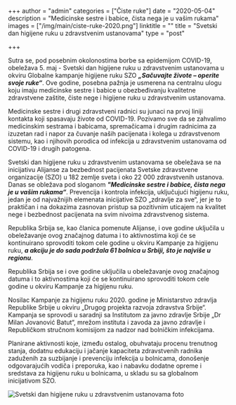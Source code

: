 +++
author = "admin"
categories = ["Čiste ruke"]
date = "2020-05-04"
description = "Medicinske sestre i babice, čista nega je u vašim rukama"
images = ["/img/main/ciste-ruke-2020.png"]
linktitle = ""
title = "Svetski dan higijene ruku u zdravstvenim ustanovama"
type = "post"

+++

Sutra se, pod posebnim okolonostima borbe sa epidemijom COVID-19, obeležava 5. maj - Svetski dan higijene ruku u zdravstvenim ustanovama u okviru Globalne kampanje higijene ruku SZO **_„Sačuvajte živote – operite svoje ruke“_**. Ove godine, posebna pažnja je usmerena na centralnu ulogu koju imaju medicinske sestre i babice u obezbeđivanju kvalitetne zdravstvene zaštite, čiste nege i higijene ruku u zdravstvenim ustanovama.

Medicinske sestre i drugi zdravstveni radnici su junaci na prvoj liniji kontakta koji spasavaju živote od COVID-19. Pozivamo sve da se zahvalimo medicinskim sestrama i babicama, spremačicama i drugim radnicima za izuzetan rad i napor za čuvanje naših pacijenata i kolega u zdravstvenom sistemu, kao i njihovih porodica od infekcija u zdravstvenim ustanovama od COVID-19 i drugih patogena.

Svetski dan higijene ruku u zdravstvenim ustanovama se obeležava se na inicijativu Alijanse za bezbednost pacijenata Svetske zdravstvene organizacije (SZO) u 182 zemlje sveta i oko 22 000 zdravstvenih ustanova. Danas se obležava pod sloganom **_"Medicinske sestre i babice, čista nega je u vašim rukama“_**. Prevencija i kontrola infekcija, uključujući higijenu ruku, jedan je od najvažnijih elemenata inicijative SZO „zdravlje za sve“, jer je to praktičan i na dokazima zasnovan pristup sa pozitivnim uticajem na kvalitet nege i bezbednost pacijenata na svim nivoima zdravstvenog sistema.

Republika Srbija se, kao članica pomenute Alijanse, i ove godine uključila u obeležavanje ovog značajnog datuma i to aktivnostima koji će se kontinuirano sprovoditi tokom cele godine u okviru Kampanje za higijenu ruku, **_a akciju je do sada podržala 61 bolnica u Srbiji, što je najviše u regionu_**.

Republika Srbija se i ove godine uključila u obeležavanje ovog značajnog datuma i to aktivnostima koji će se kontinuirano sprovoditi tokom cele godine u okviru Kampanje za higijenu ruku.

Nosilac Kampanje za higijenu ruku 2020. godine je Ministarstvo zdravlja Republike Srbije u okviru „Drugog projekta razvoja zdravstva Srbije“. Kampanja se sprovodi u saradnji sa Institutom za javno zdravlje Srbije „Dr Milan Jovanović Batut“, mrežom instituta i zavoda za javno zdravlje i Republičkom stručnom komisijom za nadzor nad bolničkim infekcijama.

Planirane aktivnosti koje, između ostalog, obuhvataju procenu trenutnog stanja, dodatnu edukaciju i jačanje kapaciteta zdravstvenih radnika zaduženih za suzbijanje i prevenciju infekcija u bolnicama, donošenje odgovarajućih vodiča i preporuka, kao i nabavku dodatne opreme i sredstava za higijenu ruku u bolnicama, u skladu su sa globalnom inicijativom SZO.

![Svetski dan higijene ruku u zdravstvenim ustanovama foto](/img/main/ciste-ruke-poster-2020.png "Svetski dan higijene ruku u zdravstvenim ustanovama")

